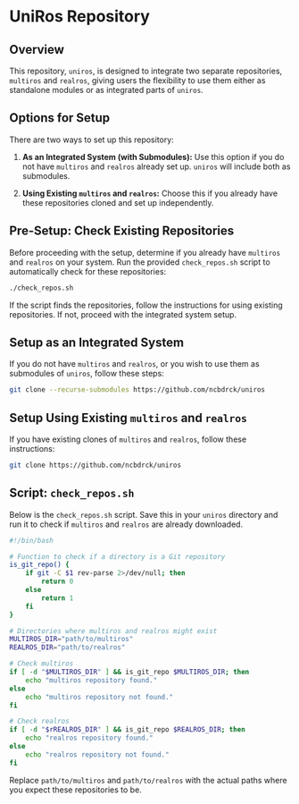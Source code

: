 
# UniRos Repository

## Overview
This repository, `uniros`, is designed to integrate two separate repositories, `multiros` and `realros`, giving users the flexibility to use them either as standalone modules or as integrated parts of `uniros`.

## Options for Setup
There are two ways to set up this repository:

1. **As an Integrated System (with Submodules):** Use this option if you do not have `multiros` and `realros` already set up. `uniros` will include both as submodules.

2. **Using Existing `multiros` and `realros`:** Choose this if you already have these repositories cloned and set up independently. 

## Pre-Setup: Check Existing Repositories
Before proceeding with the setup, determine if you already have `multiros` and `realros` on your system. Run the provided `check_repos.sh` script to automatically check for these repositories:

```bash
./check_repos.sh
```

If the script finds the repositories, follow the instructions for using existing repositories. If not, proceed with the integrated system setup.

## Setup as an Integrated System
If you do not have `multiros` and `realros`, or you wish to use them as submodules of `uniros`, follow these steps:

```bash
git clone --recurse-submodules https://github.com/ncbdrck/uniros
```

## Setup Using Existing `multiros` and `realros`
If you have existing clones of `multiros` and `realros`, follow these instructions:

```bash
git clone https://github.com/ncbdrck/uniros

```

## Script: `check_repos.sh`
Below is the `check_repos.sh` script. Save this in your `uniros` directory and run it to check if `multiros` and `realros` are already downloaded.

```bash
#!/bin/bash

# Function to check if a directory is a Git repository
is_git_repo() {
    if git -C $1 rev-parse 2>/dev/null; then
        return 0
    else
        return 1
    fi
}

# Directories where multiros and realros might exist
MULTIROS_DIR="path/to/multiros"
REALROS_DIR="path/to/realros"

# Check multiros
if [ -d "$MULTIROS_DIR" ] && is_git_repo $MULTIROS_DIR; then
    echo "multiros repository found."
else
    echo "multiros repository not found."
fi

# Check realros
if [ -d "$rREALROS_DIR" ] && is_git_repo $REALROS_DIR; then
    echo "realros repository found."
else
    echo "realros repository not found."
fi
```

Replace `path/to/multiros` and `path/to/realros` with the actual paths where you expect these repositories to be.


